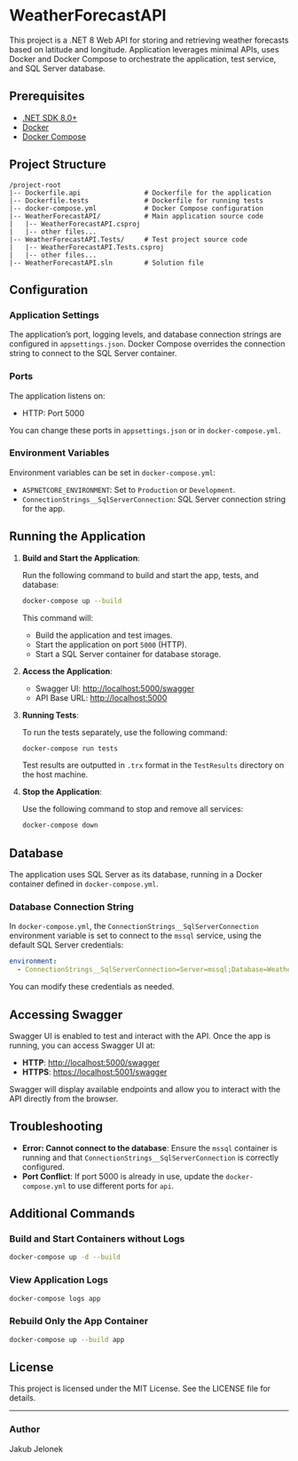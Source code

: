 # WeatherForecastAPI

This project is a .NET 8 Web API for storing and retrieving weather forecasts based on latitude and longitude. Application leverages minimal APIs, uses Docker and Docker Compose to orchestrate the application, test service, and SQL Server database.

## Prerequisites

- [.NET SDK 8.0+](https://dotnet.microsoft.com/download)
- [Docker](https://www.docker.com/get-started)
- [Docker Compose](https://docs.docker.com/compose/)

## Project Structure

```
/project-root
|-- Dockerfile.api                # Dockerfile for the application
|-- Dockerfile.tests              # Dockerfile for running tests
|-- docker-compose.yml            # Docker Compose configuration
|-- WeatherForecastAPI/           # Main application source code
|	|-- WeatherForecastAPI.csproj
|	|-- other files...
|-- WeatherForecastAPI.Tests/     # Test project source code
|	|-- WeatherForecastAPI.Tests.csproj
|	|-- other files...
|-- WeatherForecastAPI.sln        # Solution file
```

## Configuration

### Application Settings

The application’s port, logging levels, and database connection strings are configured in `appsettings.json`. Docker Compose overrides the connection string to connect to the SQL Server container.

### Ports

The application listens on:

- HTTP: Port 5000

You can change these ports in `appsettings.json` or in `docker-compose.yml`.

### Environment Variables

Environment variables can be set in `docker-compose.yml`:

- `ASPNETCORE_ENVIRONMENT`: Set to `Production` or `Development`.
- `ConnectionStrings__SqlServerConnection`: SQL Server connection string for the app.

## Running the Application

1. **Build and Start the Application**:

   Run the following command to build and start the app, tests, and database:

   ```bash
   docker-compose up --build
   ```

   This command will:

   - Build the application and test images.
   - Start the application on port `5000` (HTTP).
   - Start a SQL Server container for database storage.

2. **Access the Application**:

   - Swagger UI: [http://localhost:5000/swagger](http://localhost:5000/swagger)
   - API Base URL: [http://localhost:5000](http://localhost:5000)

3. **Running Tests**:

   To run the tests separately, use the following command:

   ```bash
   docker-compose run tests
   ```

   Test results are outputted in `.trx` format in the `TestResults` directory on the host machine.

4. **Stop the Application**:

   Use the following command to stop and remove all services:

   ```bash
   docker-compose down
   ```

## Database

The application uses SQL Server as its database, running in a Docker container defined in `docker-compose.yml`.

### Database Connection String

In `docker-compose.yml`, the `ConnectionStrings__SqlServerConnection` environment variable is set to connect to the `mssql` service, using the default SQL Server credentials:

```yaml
environment:
  - ConnectionStrings__SqlServerConnection=Server=mssql;Database=WeatherForecastDb;User Id=sa;Password=DEUQN-PvR-YB9lDGtaKElA;
```

You can modify these credentials as needed.

## Accessing Swagger

Swagger UI is enabled to test and interact with the API. Once the app is running, you can access Swagger UI at:

- **HTTP**: [http://localhost:5000/swagger](http://localhost:5000/swagger)
- **HTTPS**: [https://localhost:5001/swagger](https://localhost:5001/swagger)

Swagger will display available endpoints and allow you to interact with the API directly from the browser.

## Troubleshooting

- **Error: Cannot connect to the database**:
  Ensure the `mssql` container is running and that `ConnectionStrings__SqlServerConnection` is correctly configured.
- **Port Conflict**:
  If port 5000 is already in use, update the `docker-compose.yml` to use different ports for `api`.

## Additional Commands

### Build and Start Containers without Logs

```bash
docker-compose up -d --build
```

### View Application Logs

```bash
docker-compose logs app
```

### Rebuild Only the App Container

```bash
docker-compose up --build app
```

## License

This project is licensed under the MIT License. See the LICENSE file for details.

---

### Author

Jakub Jelonek
